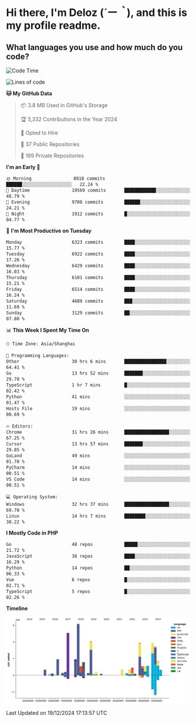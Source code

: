 # **Hi there, I'm Deloz (*´ー｀*), and this is my profile readme.**

## **What languages you use and how much do you code?**

<!--START_SECTION:waka-->
![Code Time](http://img.shields.io/badge/Code%20Time-5%2C311%20hrs%2016%20mins-blue)

![Lines of code](https://img.shields.io/badge/From%20Hello%20World%20I%27ve%20Written-43.9%20million%20lines%20of%20code-blue)

**🐱 My GitHub Data** 

> 📦 3.8 MB Used in GitHub's Storage 
 > 
> 🏆 5,332 Contributions in the Year 2024
 > 
> 💼 Opted to Hire
 > 
> 📜 37 Public Repositories 
 > 
> 🔑 199 Private Repositories 
 > 
**I'm an Early 🐤** 

```text
🌞 Morning                8918 commits        ██████░░░░░░░░░░░░░░░░░░░   22.24 % 
🌆 Daytime                19569 commits       ████████████░░░░░░░░░░░░░   48.79 % 
🌃 Evening                9708 commits        ██████░░░░░░░░░░░░░░░░░░░   24.21 % 
🌙 Night                  1912 commits        █░░░░░░░░░░░░░░░░░░░░░░░░   04.77 % 
```
📅 **I'm Most Productive on Tuesday** 

```text
Monday                   6323 commits        ████░░░░░░░░░░░░░░░░░░░░░   15.77 % 
Tuesday                  6922 commits        ████░░░░░░░░░░░░░░░░░░░░░   17.26 % 
Wednesday                6429 commits        ████░░░░░░░░░░░░░░░░░░░░░   16.03 % 
Thursday                 6101 commits        ████░░░░░░░░░░░░░░░░░░░░░   15.21 % 
Friday                   6514 commits        ████░░░░░░░░░░░░░░░░░░░░░   16.24 % 
Saturday                 4689 commits        ███░░░░░░░░░░░░░░░░░░░░░░   11.69 % 
Sunday                   3129 commits        ██░░░░░░░░░░░░░░░░░░░░░░░   07.80 % 
```


📊 **This Week I Spent My Time On** 

```text
🕑︎ Time Zone: Asia/Shanghai

💬 Programming Languages: 
Other                    30 hrs 6 mins       ████████████████░░░░░░░░░   64.41 % 
Go                       13 hrs 52 mins      ███████░░░░░░░░░░░░░░░░░░   29.70 % 
TypeScript               1 hr 7 mins         █░░░░░░░░░░░░░░░░░░░░░░░░   02.42 % 
Python                   41 mins             ░░░░░░░░░░░░░░░░░░░░░░░░░   01.47 % 
Hosts File               19 mins             ░░░░░░░░░░░░░░░░░░░░░░░░░   00.69 % 

🔥 Editors: 
Chrome                   31 hrs 26 mins      █████████████████░░░░░░░░   67.25 % 
Cursor                   13 hrs 57 mins      ███████░░░░░░░░░░░░░░░░░░   29.85 % 
GoLand                   49 mins             ░░░░░░░░░░░░░░░░░░░░░░░░░   01.78 % 
PyCharm                  14 mins             ░░░░░░░░░░░░░░░░░░░░░░░░░   00.51 % 
VS Code                  14 mins             ░░░░░░░░░░░░░░░░░░░░░░░░░   00.51 % 

💻 Operating System: 
Windows                  32 hrs 37 mins      █████████████████░░░░░░░░   69.78 % 
Linux                    14 hrs 7 mins       ████████░░░░░░░░░░░░░░░░░   30.22 % 
```

**I Mostly Code in PHP** 

```text
Go                       48 repos            █████░░░░░░░░░░░░░░░░░░░░   21.72 % 
JavaScript               36 repos            ████░░░░░░░░░░░░░░░░░░░░░   16.29 % 
Python                   14 repos            ██░░░░░░░░░░░░░░░░░░░░░░░   06.33 % 
Vue                      6 repos             █░░░░░░░░░░░░░░░░░░░░░░░░   02.71 % 
TypeScript               5 repos             █░░░░░░░░░░░░░░░░░░░░░░░░   02.26 % 
```



**Timeline**

![Lines of Code chart](https://raw.githubusercontent.com/deloz/deloz/main/assets/bar_graph.png)


 Last Updated on 19/12/2024 17:13:57 UTC
<!--END_SECTION:waka-->
